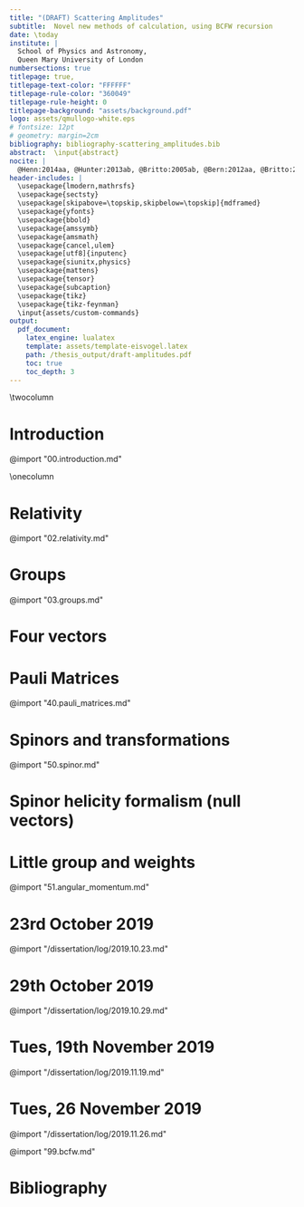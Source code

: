 ```yaml
---
title: "(DRAFT) Scattering Amplitudes"
subtitle:  Novel new methods of calculation, using BCFW recursion
date: \today
institute: |
  School of Physics and Astronomy,
  Queen Mary University of London
numbersections: true
titlepage: true,
titlepage-text-color: "FFFFFF"
titlepage-rule-color: "360049"
titlepage-rule-height: 0
titlepage-background: "assets/background.pdf"
logo: assets/qmullogo-white.eps
# fontsize: 12pt
# geometry: margin=2cm
bibliography: bibliography-scattering_amplitudes.bib
abstract:  \input{abstract}
nocite: |
  @Henn:2014aa, @Hunter:2013ab, @Britto:2005ab, @Bern:2012aa, @Britto:2005aa, @Arkani-Hamed:2012aa, @Plefka:2014aa, @Landau:1975aa
header-includes: |
  \usepackage{lmodern,mathrsfs}
  \usepackage{sectsty}
  \usepackage[skipabove=\topskip,skipbelow=\topskip]{mdframed}
  \usepackage{yfonts}
  \usepackage{bbold}
  \usepackage{amssymb}
  \usepackage{amsmath}
  \usepackage{cancel,ulem}
  \usepackage[utf8]{inputenc}
  \usepackage{siunitx,physics}
  \usepackage{mattens}
  \usepackage{tensor}
  \usepackage{subcaption}
  \usepackage{tikz}
  \usepackage{tikz-feynman}
  \input{assets/custom-commands}
output:
  pdf_document:
    latex_engine: lualatex
    template: assets/template-eisvogel.latex
    path: /thesis_output/draft-amplitudes.pdf
    toc: true
    toc_depth: 3
---
```

\twocolumn
# Introduction

@import "00.introduction.md"

\onecolumn


# Relativity
@import "02.relativity.md"

# Groups
@import "03.groups.md"


# Four vectors

# Pauli Matrices
@import "40.pauli_matrices.md"


# Spinors and transformations
@import "50.spinor.md"

# Spinor helicity formalism (null vectors)

# Little group and weights
<!-- Working on -->
@import "51.angular_momentum.md"
<!-- LOGS from here -->
# 23rd October 2019
@import "/dissertation/log/2019.10.23.md"

# 29th October 2019
@import "/dissertation/log/2019.10.29.md"


# Tues, 19th November 2019
@import "/dissertation/log/2019.11.19.md"

# Tues, 26 November 2019
@import "/dissertation/log/2019.11.26.md"
<!-- logs end here -->
<!--
# Determination of three-point amplitudes of massless particles

# Introduction to Feynman diagrams  - reproducing amplitudes for Yang-Mills theory

# Three-point amplitudes and factorisation
# BCFW recursion relations in Yang-Mills and Gravity
 -->
@import "99.bcfw.md"

# Bibliography
